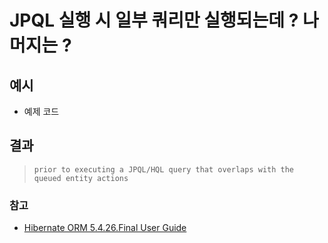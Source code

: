 # JPQL 실행 시 일부 쿼리만 실행되는데 ? 나머지는 ?

## 예시
- 예제 코드
 
## 결과  
> `prior to executing a JPQL/HQL query that overlaps with the queued entity actions`

### 참고
- [Hibernate ORM 5.4.26.Final User Guide](https://docs.jboss.org/hibernate/orm/5.4/userguide/html_single/Hibernate_User_Guide.html#flushing)  
